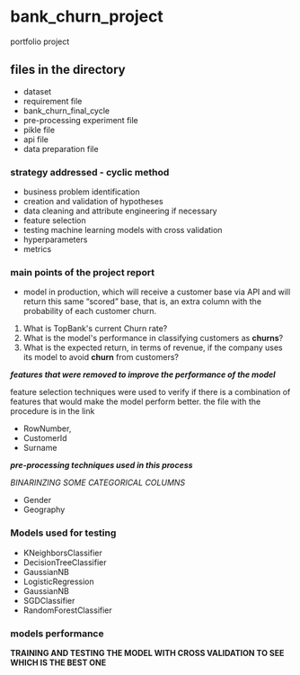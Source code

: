 # bank_churn_project
portfolio project

## files in the directory
- dataset
- requirement file
- bank_churn_final_cycle
- pre-processing experiment file
- pikle file
- api file
- data preparation file

### strategy addressed - cyclic method
- business problem identification
- creation and validation of hypotheses
- data cleaning and attribute engineering if necessary
- feature selection
- testing machine learning models with cross validation
- hyperparameters
- metrics

### main points of the project report
- model in production, which will receive a customer base via API and will return this same “scored” base, that is, an extra column with the probability of each customer churn.

1. What is TopBank's current Churn rate?
2. What is the model's performance in classifying customers as **churns**?
3. What is the expected return, in terms of revenue, if the company uses its model to avoid **churn** from customers?

***features that were removed to improve the performance of the model***

feature selection techniques were used to verify if there is a combination of features that would make the model perform better. the file with the procedure is in the link
- RowNumber,
- CustomerId 
- Surname

***pre-processing techniques used in this process***

*BINARINZING SOME CATEGORICAL COLUMNS*
- Gender
- Geography

### Models used for testing
- KNeighborsClassifier
- DecisionTreeClassifier
- GaussianNB
- LogisticRegression
- GaussianNB
- SGDClassifier
- RandomForestClassifier

### models performance

**TRAINING AND TESTING THE MODEL WITH CROSS VALIDATION TO SEE WHICH IS THE BEST ONE**

